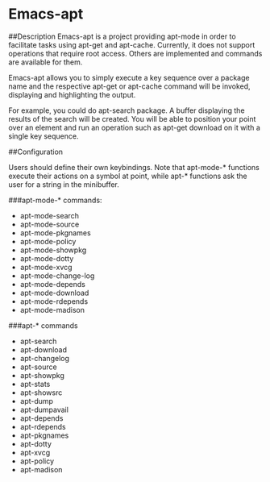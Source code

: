 Emacs-apt
=========
##Description
Emacs-apt is a project providing apt-mode in order to facilitate
tasks using apt-get and apt-cache. Currently, it does not support
operations that require root access. Others are implemented and commands
are available for them.

Emacs-apt allows you to simply execute a key sequence over a package
name and the respective apt-get or apt-cache command will be invoked,
displaying and highlighting the output.

For example, you could do apt-search package.
A buffer displaying the results of the search will be created.
You will be able to position your point over an element and 
run an operation such as apt-get download on it with a single
key sequence.

##Configuration 

Users should define their own keybindings. Note that apt-mode-* functions
execute their actions on a symbol at point, while apt-* functions ask the user
for a string in the minibuffer.

###apt-mode-* commands:
* apt-mode-search
* apt-mode-source
* apt-mode-pkgnames
* apt-mode-policy
* apt-mode-showpkg
* apt-mode-dotty
* apt-mode-xvcg
* apt-mode-change-log
* apt-mode-depends
* apt-mode-download
* apt-mode-rdepends
* apt-mode-madison

###apt-* commands
* apt-search 
* apt-download 
* apt-changelog 
* apt-source 
* apt-showpkg 
* apt-stats 
* apt-showsrc 
* apt-dump 
* apt-dumpavail 
* apt-depends 
* apt-rdepends 
* apt-pkgnames 
* apt-dotty 
* apt-xvcg 
* apt-policy 
* apt-madison 
